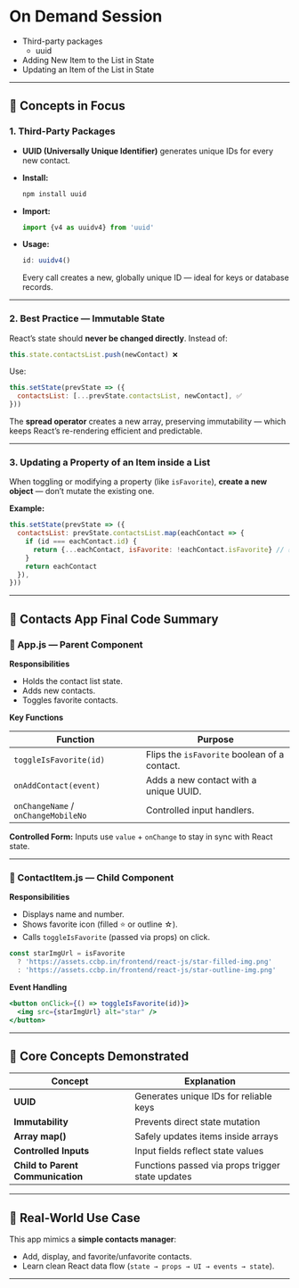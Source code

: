 # On Demand Session

- Third-party packages
  - uuid
- Adding New Item to the List in State
- Updating an Item of the List in State

---

## 🧠 Concepts in Focus

### 1. Third-Party Packages

- **UUID (Universally Unique Identifier)** generates unique IDs for every new
  contact.
- **Install:**

  ```bash
  npm install uuid
  ```

- **Import:**

  ```js
  import {v4 as uuidv4} from 'uuid'
  ```

- **Usage:**

  ```js
  id: uuidv4()
  ```

  Every call creates a new, globally unique ID — ideal for keys or database
  records.

---

### 2. Best Practice — Immutable State

React’s state should **never be changed directly**. Instead of:

```js
this.state.contactsList.push(newContact) ❌
```

Use:

```js
this.setState(prevState => ({
  contactsList: [...prevState.contactsList, newContact], ✅
}))
```

The **spread operator** creates a new array, preserving immutability — which
keeps React’s re-rendering efficient and predictable.

---

### 3. Updating a Property of an Item inside a List

When toggling or modifying a property (like `isFavorite`), **create a new
object** — don’t mutate the existing one.

**Example:**

```js
this.setState(prevState => ({
  contactsList: prevState.contactsList.map(eachContact => {
    if (id === eachContact.id) {
      return {...eachContact, isFavorite: !eachContact.isFavorite} // ✅
    }
    return eachContact
  }),
}))
```

---

## 📱 Contacts App Final Code Summary

### 🧩 App.js — Parent Component

**Responsibilities**

- Holds the contact list state.
- Adds new contacts.
- Toggles favorite contacts.

**Key Functions**

| Function                            | Purpose                                      |
| ----------------------------------- | -------------------------------------------- |
| `toggleIsFavorite(id)`              | Flips the `isFavorite` boolean of a contact. |
| `onAddContact(event)`               | Adds a new contact with a unique UUID.       |
| `onChangeName` / `onChangeMobileNo` | Controlled input handlers.                   |

**Controlled Form:** Inputs use `value` + `onChange` to stay in sync with React
state.

---

### 🧱 ContactItem.js — Child Component

**Responsibilities**

- Displays name and number.
- Shows favorite icon (filled ⭐ or outline ☆).
- Calls `toggleIsFavorite` (passed via props) on click.

```jsx
const starImgUrl = isFavorite
  ? 'https://assets.ccbp.in/frontend/react-js/star-filled-img.png'
  : 'https://assets.ccbp.in/frontend/react-js/star-outline-img.png'
```

**Event Handling**

```jsx
<button onClick={() => toggleIsFavorite(id)}>
  <img src={starImgUrl} alt="star" />
</button>
```

---

## 🔑 Core Concepts Demonstrated

| Concept                           | Explanation                                      |
| --------------------------------- | ------------------------------------------------ |
| **UUID**                          | Generates unique IDs for reliable keys           |
| **Immutability**                  | Prevents direct state mutation                   |
| **Array map()**                   | Safely updates items inside arrays               |
| **Controlled Inputs**             | Input fields reflect state values                |
| **Child to Parent Communication** | Functions passed via props trigger state updates |

---

## 🚀 Real-World Use Case

This app mimics a **simple contacts manager**:

- Add, display, and favorite/unfavorite contacts.
- Learn clean React data flow (`state → props → UI → events → state`).

---
